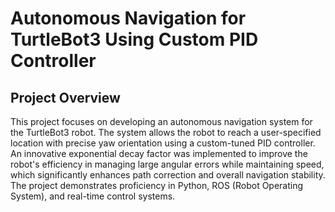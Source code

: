 # Autonomous Navigation for TurtleBot3 Using Custom PID Controller

## Project Overview
This project focuses on developing an autonomous navigation system for the TurtleBot3 robot. The system allows the robot to reach a user-specified location with precise yaw orientation using a custom-tuned PID controller. An innovative exponential decay factor was implemented to improve the robot's efficiency in managing large angular errors while maintaining speed, which significantly enhances path correction and overall navigation stability. The project demonstrates proficiency in Python, ROS (Robot Operating System), and real-time control systems.
